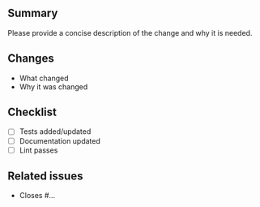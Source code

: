## Summary

Please provide a concise description of the change and why it is needed.

## Changes
- What changed
- Why it was changed

## Checklist
- [ ] Tests added/updated
- [ ] Documentation updated
- [ ] Lint passes

## Related issues
- Closes #...

